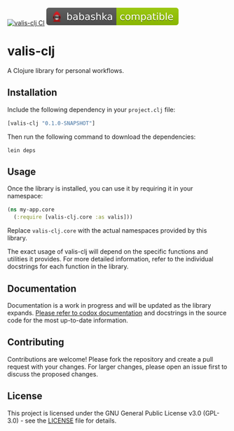 [![valis-clj CI](https://github.com/ruivieira/valis-clj/actions/workflows/CI.yaml/badge.svg)](https://github.com/ruivieira/valis-clj/actions/workflows/CI.yaml)
[![bb compatible](https://raw.githubusercontent.com/babashka/babashka/master/logo/badge.svg)](https://babashka.org)
# valis-clj

A Clojure library for personal workflows.

## Installation

Include the following dependency in your `project.clj` file:

```clojure
[valis-clj "0.1.0-SNAPSHOT"]
```

Then run the following command to download the dependencies:

```shell
lein deps
```

## Usage

Once the library is installed, you can use it by requiring it in your namespace:

```clojure
(ns my-app.core
  (:require [valis-clj.core :as valis]))
```

Replace `valis-clj.core` with the actual namespaces provided by this library.

The exact usage of valis-clj will depend on the specific functions and utilities it provides.
For more detailed information, refer to the individual docstrings for each function in the library.

## Documentation

Documentation is a work in progress and will be updated as the library expands. 
[Please refer to codox documentation](https://ruivieira.github.io/valis-clj/) and docstrings in the source code for the most up-to-date information.

## Contributing

Contributions are welcome! Please fork the repository and create a pull request with your changes. For larger changes, please open an issue first to discuss the proposed changes.

## License

This project is licensed under the GNU General Public License v3.0 (GPL-3.0) - see the [LICENSE](LICENSE) file for details.
